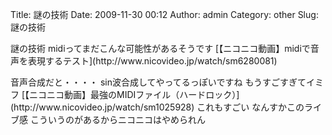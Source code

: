 Title: 謎の技術
Date: 2009-11-30 00:12
Author: admin
Category: other
Slug: 謎の技術

<p>
謎の技術  
midiってまだこんな可能性があるそうです  

<script type="text/javascript" src="http://ext.nicovideo.jp/thumb_watch/sm6280081"></script>
  

<noscript>
[【ニコニコ動画】midiで音声を表現するテスト](http://www.nicovideo.jp/watch/sm6280081)

</noscript>
<p>
音声合成だと・・・・  
sin波合成してやってるっぽいですね  
もうすごすぎてイミフ  

<script type="text/javascript" src="http://ext.nicovideo.jp/thumb_watch/sm1025928"></script>
  

<noscript>
[【ニコニコ動画】最強のMIDIファイル（ハードロック）](http://www.nicovideo.jp/watch/sm1025928)

</noscript>
これもすごい  
なんすかこのライブ感  
こういうのがあるからニコニコはやめられん
